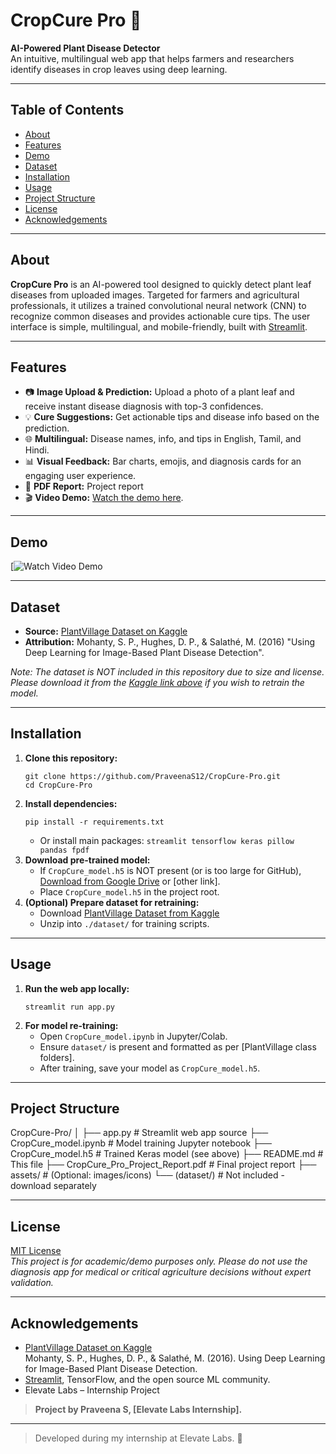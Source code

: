 # CropCure Pro 🌿

**AI-Powered Plant Disease Detector**  
An intuitive, multilingual web app that helps farmers and researchers identify diseases in crop leaves using deep learning.

---

## Table of Contents

- [About](#about)
- [Features](#features)
- [Demo](#demo)
- [Dataset](#dataset)
- [Installation](#installation)
- [Usage](#usage)
- [Project Structure](#project-structure)
- [License](#license)
- [Acknowledgements](#acknowledgements)

---

## About

**CropCure Pro** is an AI-powered tool designed to quickly detect plant leaf diseases from uploaded images. Targeted for farmers and agricultural professionals, it utilizes a trained convolutional neural network (CNN) to recognize common diseases and provides actionable cure tips. The user interface is simple, multilingual, and mobile-friendly, built with [Streamlit](https://streamlit.io/).

---

## Features

- 📷 **Image Upload & Prediction:** Upload a photo of a plant leaf and receive instant disease diagnosis with top-3 confidences.
- 💡 **Cure Suggestions:** Get actionable tips and disease info based on the prediction.
- 🌐 **Multilingual:** Disease names, info, and tips in English, Tamil, and Hindi.
- 📊 **Visual Feedback:** Bar charts, emojis, and diagnosis cards for an engaging user experience.
- 📄 **PDF Report:** Project report
- 🎬 **Video Demo:** [Watch the demo here](#demo).

---

## Demo

[![Watch Video Demo](https://drive.google.com/drive/folders/185n0qifuCpmFxouuFdS1eewAHinwmRpw?usp=sharing)

---

## Dataset

- **Source:** [PlantVillage Dataset on Kaggle](https://www.kaggle.com/datasets/emmarex/plantdisease)
- **Attribution:** Mohanty, S. P., Hughes, D. P., & Salathé, M. (2016) "Using Deep Learning for Image-Based Plant Disease Detection".

*Note: The dataset is NOT included in this repository due to size and license. Please download it from the [Kaggle link above](https://www.kaggle.com/datasets/emmarex/plantdisease) if you wish to retrain the model.*

---

## Installation

1. **Clone this repository:**
    ```
    git clone https://github.com/PraveenaS12/CropCure-Pro.git
    cd CropCure-Pro
    ```
2. **Install dependencies:**
    ```
    pip install -r requirements.txt
    ```
    - Or install main packages: `streamlit tensorflow keras pillow pandas fpdf`
3. **Download pre-trained model:**
   - If `CropCure_model.h5` is NOT present (or is too large for GitHub), [Download from Google Drive](YOUR_MODEL_LINK) or [other link].
   - Place `CropCure_model.h5` in the project root.
4. **(Optional) Prepare dataset for retraining:**
   - Download [PlantVillage Dataset from Kaggle](https://www.kaggle.com/datasets/emmarex/plantdisease)
   - Unzip into `./dataset/` for training scripts.

---

## Usage

1. **Run the web app locally:**
    ```
    streamlit run app.py
    ```
2. **For model re-training:**
    - Open `CropCure_model.ipynb` in Jupyter/Colab.
    - Ensure `dataset/` is present and formatted as per [PlantVillage class folders].
    - After training, save your model as `CropCure_model.h5`.

---

## Project Structure

CropCure-Pro/
│
├── app.py # Streamlit web app source
├── CropCure_model.ipynb # Model training Jupyter notebook
├── CropCure_model.h5 # Trained Keras model (see above)
├── README.md # This file
├── CropCure_Pro_Project_Report.pdf # Final project report
├── assets/ # (Optional: images/icons)
└── (dataset/) # Not included - download separately

---

## License

[MIT License](LICENSE)  
*This project is for academic/demo purposes only. Please do not use the diagnosis app for medical or critical agriculture decisions without expert validation.*

---

## Acknowledgements

- [PlantVillage Dataset on Kaggle](https://www.kaggle.com/datasets/emmarex/plantdisease)  
  Mohanty, S. P., Hughes, D. P., & Salathé, M. (2016). Using Deep Learning for Image-Based Plant Disease Detection.
- [Streamlit](https://streamlit.io/), TensorFlow, and the open source ML community.
- Elevate Labs – Internship Project

> **Project by Praveena S, [Elevate Labs Internship].**

---


> Developed during my internship at Elevate Labs. 🌟

